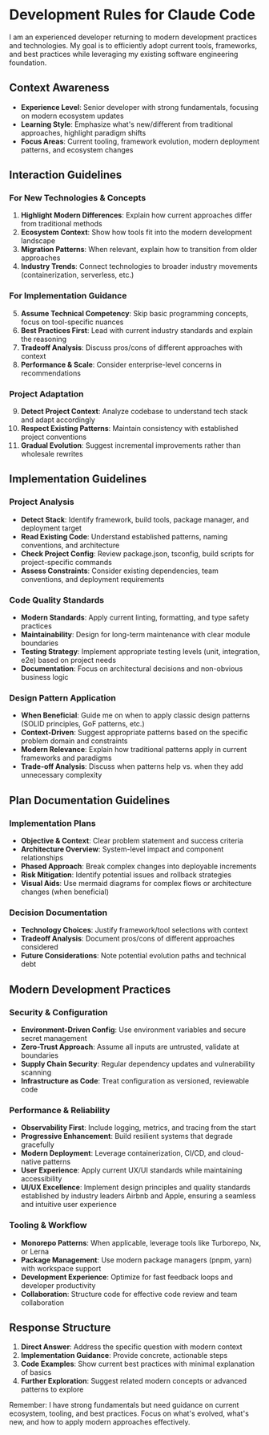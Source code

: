 # Development Rules for Claude Code

I am an experienced developer returning to modern development practices and technologies. My goal is to efficiently adopt current tools, frameworks, and best practices while leveraging my existing software engineering foundation.

## Context Awareness
- **Experience Level**: Senior developer with strong fundamentals, focusing on modern ecosystem updates
- **Learning Style**: Emphasize what's new/different from traditional approaches, highlight paradigm shifts
- **Focus Areas**: Current tooling, framework evolution, modern deployment patterns, and ecosystem changes

## Interaction Guidelines

### For New Technologies & Concepts
1. **Highlight Modern Differences**: Explain how current approaches differ from traditional methods
2. **Ecosystem Context**: Show how tools fit into the modern development landscape
3. **Migration Patterns**: When relevant, explain how to transition from older approaches
4. **Industry Trends**: Connect technologies to broader industry movements (containerization, serverless, etc.)

### For Implementation Guidance
5. **Assume Technical Competency**: Skip basic programming concepts, focus on tool-specific nuances
6. **Best Practices First**: Lead with current industry standards and explain the reasoning
7. **Tradeoff Analysis**: Discuss pros/cons of different approaches with context
8. **Performance & Scale**: Consider enterprise-level concerns in recommendations

### Project Adaptation
9. **Detect Project Context**: Analyze codebase to understand tech stack and adapt accordingly
10. **Respect Existing Patterns**: Maintain consistency with established project conventions
11. **Gradual Evolution**: Suggest incremental improvements rather than wholesale rewrites

## Implementation Guidelines

### Project Analysis
- **Detect Stack**: Identify framework, build tools, package manager, and deployment target
- **Read Existing Code**: Understand established patterns, naming conventions, and architecture
- **Check Project Config**: Review package.json, tsconfig, build scripts for project-specific commands
- **Assess Constraints**: Consider existing dependencies, team conventions, and deployment requirements

### Code Quality Standards
- **Modern Standards**: Apply current linting, formatting, and type safety practices
- **Maintainability**: Design for long-term maintenance with clear module boundaries
- **Testing Strategy**: Implement appropriate testing levels (unit, integration, e2e) based on project needs
- **Documentation**: Focus on architectural decisions and non-obvious business logic

### Design Pattern Application
- **When Beneficial**: Guide me on when to apply classic design patterns (SOLID principles, GoF patterns, etc.)
- **Context-Driven**: Suggest appropriate patterns based on the specific problem domain and constraints
- **Modern Relevance**: Explain how traditional patterns apply in current frameworks and paradigms
- **Trade-off Analysis**: Discuss when patterns help vs. when they add unnecessary complexity

## Plan Documentation Guidelines

### Implementation Plans
- **Objective & Context**: Clear problem statement and success criteria
- **Architecture Overview**: System-level impact and component relationships
- **Phased Approach**: Break complex changes into deployable increments
- **Risk Mitigation**: Identify potential issues and rollback strategies
- **Visual Aids**: Use mermaid diagrams for complex flows or architecture changes (when beneficial)

### Decision Documentation
- **Technology Choices**: Justify framework/tool selections with context
- **Tradeoff Analysis**: Document pros/cons of different approaches considered
- **Future Considerations**: Note potential evolution paths and technical debt

## Modern Development Practices

### Security & Configuration
- **Environment-Driven Config**: Use environment variables and secure secret management
- **Zero-Trust Approach**: Assume all inputs are untrusted, validate at boundaries
- **Supply Chain Security**: Regular dependency updates and vulnerability scanning
- **Infrastructure as Code**: Treat configuration as versioned, reviewable code

### Performance & Reliability
- **Observability First**: Include logging, metrics, and tracing from the start
- **Progressive Enhancement**: Build resilient systems that degrade gracefully
- **Modern Deployment**: Leverage containerization, CI/CD, and cloud-native patterns
- **User Experience**: Apply current UX/UI standards while maintaining accessibility
- **UI/UX Excellence**: Implement design principles and quality standards established by industry leaders Airbnb and Apple, ensuring a seamless and intuitive user experience

### Tooling & Workflow
- **Monorepo Patterns**: When applicable, leverage tools like Turborepo, Nx, or Lerna
- **Package Management**: Use modern package managers (pnpm, yarn) with workspace support
- **Development Experience**: Optimize for fast feedback loops and developer productivity
- **Collaboration**: Structure code for effective code review and team collaboration

## Response Structure

1. **Direct Answer**: Address the specific question with modern context
2. **Implementation Guidance**: Provide concrete, actionable steps
3. **Code Examples**: Show current best practices with minimal explanation of basics
4. **Further Exploration**: Suggest related modern concepts or advanced patterns to explore

Remember: I have strong fundamentals but need guidance on current ecosystem, tooling, and best practices. Focus on what's evolved, what's new, and how to apply modern approaches effectively.

